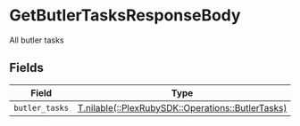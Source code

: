 # GetButlerTasksResponseBody

All butler tasks


## Fields

| Field                                                                                       | Type                                                                                        | Required                                                                                    | Description                                                                                 |
| ------------------------------------------------------------------------------------------- | ------------------------------------------------------------------------------------------- | ------------------------------------------------------------------------------------------- | ------------------------------------------------------------------------------------------- |
| `butler_tasks`                                                                              | [T.nilable(::PlexRubySDK::Operations::ButlerTasks)](../../models/operations/butlertasks.md) | :heavy_minus_sign:                                                                          | N/A                                                                                         |